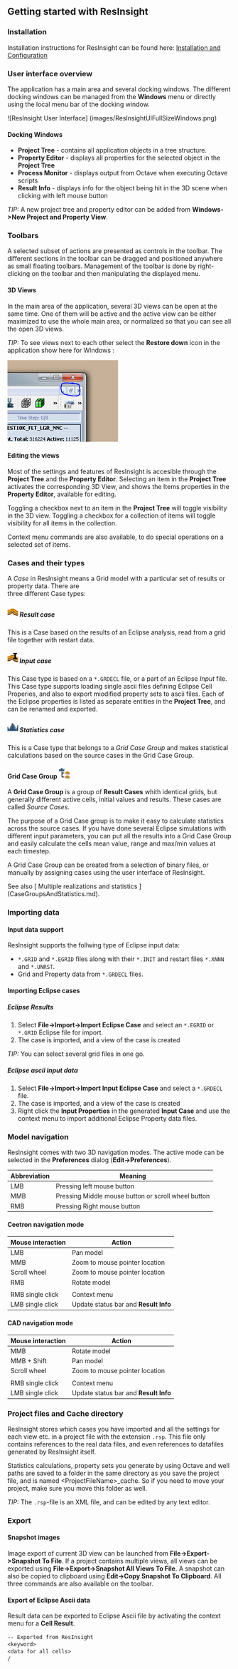 ## Getting started with ResInsight 

### Installation
Installation instructions for ResInsight can be found here: [Installation and Configuration](Installation.md) 


### User interface overview 

The application has a main area and several docking windows. The different docking 
windows can be managed from the **Windows** menu or directly using the local menu bar of the docking window.

![ResInsight User Interface] (images/ResInsightUIFullSizeWindows.png)


#### Docking Windows

- **Project Tree** - contains all application objects in a tree structure.
- **Property Editor** - displays all properties for the selected object in the **Project Tree**
- **Process Monitor** - displays output from Octave when executing Octave scripts
- **Result Info** - displays info for the object being hit in the 3D scene when clicking with left mouse button

*TIP:* A new project tree and property editor can be added from **Windows->New Project and Property View**.


### Toolbars 

A selected subset of actions are presented as controls in the toolbar. The different sections in the toolbar can be dragged and positioned anywhere as small floating toolbars. Management of the toolbar is done by right-clicking on the toolbar and then manipulating the displayed menu.

#### 3D Views 

In the main area of the application, several 3D views can be open at the same time.  One of them will be active and the active view can be either maximized to use the whole main area, or normalized so that you can see all the open 3D views.

*TIP:* To see views next to each other select the **Restore down** icon in the application show here for Windows :

![Restore Down](images/RestoreDown.PNG)

#### Editing the views

Most of the settings and features of ResInsight is accesible through the **Project Tree** and the **Property Editor**. Selecting an item in the **Project Tree** activates the corresponding 3D View, and shows the Items properties in the **Property Editor**, available for editing. 

Toggling a checkbox next to an item in the **Project Tree** will toggle visibility in the 3D view. Toggling a checkbox for a collection of items will toggle visibility for all items in the collection.

Context menu commands are also available, to do special operations on a selected set of items.

### Cases and their types

A *Case* in ResInsight means a Grid model with a particular set of results or property data. There are  
three different Case types: 

##### ![](images/Case24x24.png) Result case
This is a Case based on the results of an Eclipse analysis, read from a grid file together with restart data.

##### ![](images/EclipseInput24x24.png) Input case
This Case type is based on a `*.GRDECL` file, or a part of an Eclipse *Input* file. This Case type supports loading single ascii files defining Eclipse Cell Properies, and also to export miodified property sets to ascii files.
Each of the Eclipse properties is listed as separate entities in the **Project Tree**, and can be renamed and exported.

##### ![](images/Histogram24x24.png) Statistics case
This is a Case type that belongs to a *Grid Case Group* and makes statistical calculations based on the source cases in the Grid Case Group. 

#### Grid Case Group ![](images/GridCaseGroup24x24.png) 

A **Grid Case Group** is a group of **Result Cases** whith identical grids, but generally different active cells, initial values and results. These cases are called *Source Cases*. 

The purpose of a Grid Case group is to make it easy to calculate statistics across the source cases. If you have done several Eclipse simulations with different input parameters, you can put all the results into a Grid Case Group and easily calculate the cells mean value, range and max/min values at each timestep.

A Grid Case Group can be created from a selection of binary files, or manually by assigning cases using the user interface of ResInsight.

See also [ Multiple realizations and statistics ] (CaseGroupsAndStatistics.md).

### Importing data

#### Input data support ###

ResInsight supports the follwing type of Eclipse input data:
- `*.GRID` and `*.EGRID` files along with their `*.INIT` and restart files `*.XNNN` and `*.UNRST`. 
- Grid and Property data from  `*.GRDECL` files.

#### Importing Eclipse cases 

##### Eclipse Results
1. Select **File->Import->Import Eclipse Case** and select an `*.EGRID` or `*.GRID` Eclipse file for import.
2. The case is imported, and a view of the case is created

*TIP:* You can select several grid files in one go.

##### Eclipse ascii input data
1. Select **File->Import->Import Input Eclipse Case** and select a `*.GRDECL` file.
2. The case is imported, and a view of the case is created
3. Right click the **Input Properties** in the generated **Input Case** and use the context menu to import additional Eclipse Property data files.


### Model navigation 

ResInsight comes with two 3D navigation modes. The active mode can be selected in the **Preferences** dialog (**Edit->Preferences**).

Abbreviation | Meaning
-------------|-------
LMB          | Pressing left mouse button
MMB          | Pressing Middle mouse button or scroll wheel button
RMB          | Pressing Right mouse button


#### Ceetron navigation mode
Mouse interaction | Action
------------------|-------
LMB               | Pan model
MMB               | Zoom to mouse pointer location
Scroll wheel      | Zoom to mouse pointer location
RMB               | Rotate model
                  |                    
RMB single click    | Context menu 
LMB single click | Update status bar and **Result Info**

#### CAD navigation mode
Mouse interaction | Action
------------------|-------
MMB               | Rotate model
MMB + Shift       | Pan model
Scroll wheel      | Zoom to mouse pointer location
                  |
RMB single click         | Context menu 
LMB single click         | Update status bar and **Result Info**


### Project files and Cache directory

ResInsight stores which cases you have imported and all the settings for each view etc. in a project file with the extension `.rsp`.
This file only contains references to the real data files, and even references to datafiles generated by ResInsight itself.

Statistics calculations, property sets you generate by using Octave and well paths are saved to a folder in the same directory as you save the project file, and is named \<ProjectFileName\>_cache. So if you need to move your project, make sure you move this folder as well.

*TIP:* The `.rsp`-file is an XML file, and can be edited by any text editor.  

### Export
#### Snapshot images 
Image export of current 3D view can be launched from **File->Export->Snapshot To File**. If a project contains multiple views, all views can be exported using **File->Export->Snapshot All Views To File**. A snapshot can also be copied to clipboard using **Edit->Copy Snapshot To Clipboard**. All three commands are also available on the toolbar.

#### Export of Eclipse Ascii data
Result data can be exported to Eclipse Ascii file by activating the context menu for a **Cell Result**.

    -- Exported from ResInsight
    <keyword>
    <data for all cells>
    /

